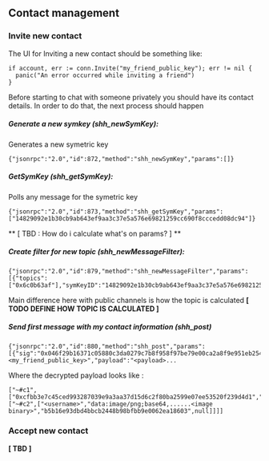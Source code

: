 ## Contact management

### Invite new contact
The UI for Inviting a new contact should be something like:
```
if account, err := conn.Invite("my_friend_public_key"); err != nil {
  panic("An error occurred while inviting a friend")
}
```

Before starting to chat with someone privately you should have its contact details. In order to do that, the next process should happen

##### Generate a new symkey (shh_newSymKey):
Generates a new symetric key
```
{"jsonrpc":"2.0","id":872,"method":"shh_newSymKey","params":[]}
```


##### GetSymKey (shh_getSymKey):
Polls any message for the symetric key
```
{"jsonrpc":"2.0","id":873,"method":"shh_getSymKey","params":["14829092e1b30cb9ab643ef9aa3c37e5a576e69821259cc690f8cccedd08dc94"]}
```
** [ TBD : How do i calculate what's on params? ] **


##### Create filter for new topic (shh_newMessageFilter):
```
{"jsonrpc":"2.0","id":879,"method":"shh_newMessageFilter","params":[{"topics":["0x6c0b63af"],"symKeyID":"14829092e1b30cb9ab643ef9aa3c37e5a576e69821259cc690f8cccedd08dc94","allowP2P":true}]}
```
Main difference here with public channels is how the topic is calculated
**[ TODO DEFINE HOW TOPIC IS CALCULATED ]**


##### Send first message with my contact information (shh_post)
```
{"jsonrpc":"2.0","id":880,"method":"shh_post","params":[{"sig":"0x046f29b16371c05880c3da0279c7b8f958f97be79e00ca2a8f9e951eb254ccf8ead793af564a66c952668ad9e6e8f6dac5773bd1087d87273ebcece8da03420085","pubKey":"<my_friend_public_key>","payload":"<payload>...
```
Where the decrypted payload looks like :
```
["~#c1",["0xcfbb3e7c45ced993287039e9a3aa37d15d6c2f80ba2599e07ee53520f239d4d1","0x6c0b63af",["~#c2",["<username>","data:image/png;base64,......<image binary>","b5b16e93dbd4bbcb2448b98bfbb9e0062ea18603",null]]]]
```


### Accept new contact

**[ TBD ]**
